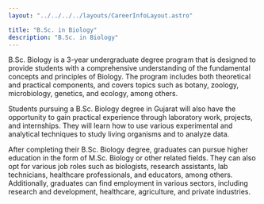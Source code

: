 ```yaml
---
layout: "../../../../layouts/CareerInfoLayout.astro"

title: "B.Sc. in Biology"
description: "B.Sc. in Biology"
---
```


B.Sc. Biology is a 3-year undergraduate degree program that is designed to provide students with a comprehensive understanding of the fundamental concepts and principles of Biology. The program includes both theoretical and practical components, and covers topics such as botany, zoology, microbiology, genetics, and ecology, among others.

Students pursuing a B.Sc. Biology degree in Gujarat will also have the opportunity to gain practical experience through laboratory work, projects, and internships. They will learn how to use various experimental and analytical techniques to study living organisms and to analyze data.

After completing their B.Sc. Biology degree, graduates can pursue higher education in the form of M.Sc. Biology or other related fields. They can also opt for various job roles such as biologists, research assistants, lab technicians, healthcare professionals, and educators, among others. Additionally, graduates can find employment in various sectors, including research and development, healthcare, agriculture, and private industries.
